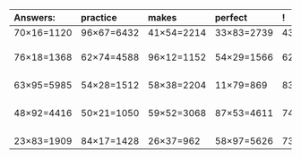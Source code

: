 | Answers: | practice | makes | perfect | ! |
| :--- | :--- | :--- | :--- | :--- |
| 70×16=1120 | 96×67=6432 | 41×54=2214 | 33×83=2739 | 43×35=1505 | 
|   |   |   |   |   | 
|   |   |   |   |   | 
|   |   |   |   |   | 
| 76×18=1368 | 62×74=4588 | 96×12=1152 | 54×29=1566 | 62×53=3286 | 
|   |   |   |   |   | 
|   |   |   |   |   | 
|   |   |   |   |   | 
|   |   |   |   |   | 
| 63×95=5985 | 54×28=1512 | 58×38=2204 | 11×79=869 | 83×54=4482 | 
|   |   |   |   |   | 
|   |   |   |   |   | 
|   |   |   |   |   | 
|   |   |   |   |   | 
| 48×92=4416 | 50×21=1050 | 59×52=3068 | 87×53=4611 | 74×26=1924 | 
|   |   |   |   |   | 
|   |   |   |   |   | 
|   |   |   |   |   | 
|   |   |   |   |   | 
| 23×83=1909 | 84×17=1428 | 26×37=962 | 58×97=5626 | 73×77=5621 | 
